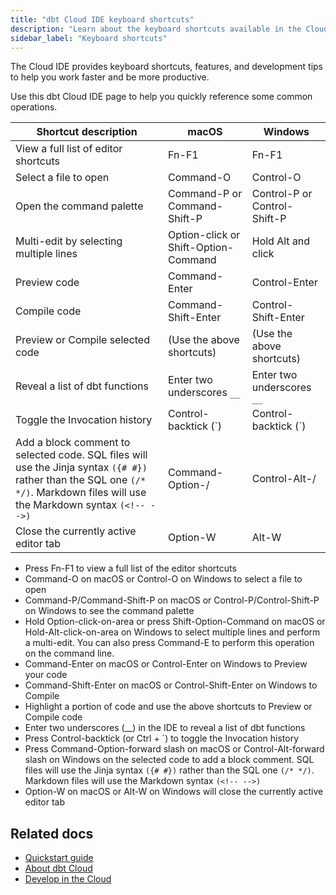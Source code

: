 ```yaml
---
title: "dbt Cloud IDE keyboard shortcuts"
description: "Learn about the keyboard shortcuts available in the Cloud IDE."
sidebar_label: "Keyboard shortcuts"
---
```



The Cloud IDE provides keyboard shortcuts, features, and development tips to help you work faster and be more productive. 

Use this dbt Cloud IDE  page to help you quickly reference some common operations.

| Shortcut description | macOS | Windows |
|--------|----------------|------------------|
| View a full list of editor shortcuts | Fn-F1 | Fn-F1 |
| Select a file to open | Command-O | Control-O |
| Open the command palette | Command-P or Command-Shift-P | Control-P or Control-Shift-P |
| Multi-edit by selecting multiple lines | Option-click or Shift-Option-Command | Hold Alt and click |
| Preview code | Command-Enter | Control-Enter |
| Compile code | Command-Shift-Enter | Control-Shift-Enter |
| Preview or Compile selected code | (Use the above shortcuts) | (Use the above shortcuts) |
| Reveal a list of dbt functions | Enter two underscores `__` | Enter two underscores  `__` |
| Toggle the Invocation history | Control-backtick (`) | Control-backtick (`) |
| Add a block comment to selected code. SQL files will use the Jinja syntax `({# #})` rather than the SQL one `(/* */)`. Markdown files will use the Markdown syntax `(<!-- -->)` | Command-Option-/ | Control-Alt-/ |
| Close the currently active editor tab | Option-W | Alt-W |


- Press Fn-F1 to view a full list of the editor shortcuts
- Command-O on macOS or Control-O on Windows to select a file to open
- Command-P/Command-Shift-P on macOS or Control-P/Control-Shift-P on Windows to see the command palette
- Hold Option-click-on-area or press Shift-Option-Command on macOS or Hold-Alt-click-on-area on Windows to select multiple lines and perform a multi-edit. You can also press Command-E to perform this operation on the command line.
- Command-Enter on macOS or Control-Enter on Windows to Preview your code
- Command-Shift-Enter on macOS or Control-Shift-Enter on Windows to Compile
- Highlight a portion of code and use the above shortcuts to Preview or Compile code
- Enter two underscores (__) in the IDE to reveal a list of dbt functions
- Press Control-backtick (or Ctrl + `) to toggle the Invocation history
- Press Command-Option-forward slash on macOS or Control-Alt-forward slash on Windows on the selected code to add a block comment. SQL files will use the Jinja syntax `({# #})` rather than the SQL one `(/* */)`. Markdown files will use the Markdown syntax `(<!-- -->)`
- Option-W on macOS or Alt-W on Windows will close the currently active editor tab
  
## Related docs

- [Quickstart guide](/guides)
- [About dbt Cloud](/docs/cloud/about-cloud/dbt-cloud-features)
- [Develop in the Cloud](/docs/cloud/dbt-cloud-ide/develop-in-the-cloud)
